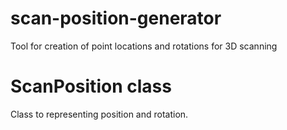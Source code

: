 # scan-position-generator
Tool for creation of point locations and rotations for 3D scanning

# ScanPosition class

Class to representing position and rotation.

